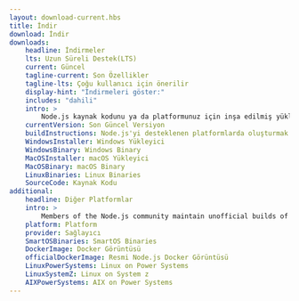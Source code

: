 ```yaml
---
layout: download-current.hbs
title: İndir
download: İndir
downloads:
    headline: İndirmeler
    lts: Uzun Süreli Destek(LTS)
    current: Güncel
    tagline-current: Son Özellikler
    tagline-lts: Çoğu kullanıcı için önerilir
    display-hint: "İndirmeleri göster:"
    includes: "dahili"
    intro: >
        Node.js kaynak kodunu ya da platformunuz için inşa edilmiş yükleyiciyi indirin, geliştirmeye bugün başlayın.
    currentVersion: Son Güncel Versiyon
    buildInstructions: Node.js'yi desteklenen platformlarda oluşturmak
    WindowsInstaller: Windows Yükleyici
    WindowsBinary: Windows Binary
    MacOSInstaller: macOS Yükleyici
    MacOSBinary: macOS Binary
    LinuxBinaries: Linux Binaries
    SourceCode: Kaynak Kodu
additional:
    headline: Diğer Platformlar
    intro: >
        Members of the Node.js community maintain unofficial builds of Node.js for additional platforms. Note that such builds are not supported by the Node.js core team and may not yet be at the same build level as current Node.js release.
    platform: Platform
    provider: Sağlayıcı
    SmartOSBinaries: SmartOS Binaries
    DockerImage: Docker Görüntüsü
    officialDockerImage: Resmi Node.js Docker Görüntüsü
    LinuxPowerSystems: Linux on Power Systems
    LinuxSystemZ: Linux on System z
    AIXPowerSystems: AIX on Power Systems
---
```

